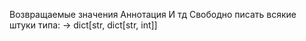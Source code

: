 Возвращаемые значения
Аннотация 
И тд
Свободно писать всякие штуки типа: 
-> dict[str, dict[str, int]]
